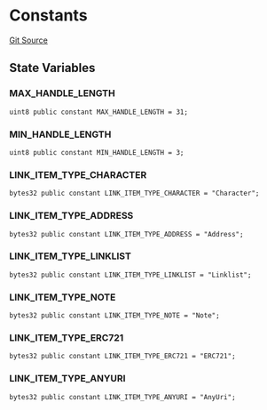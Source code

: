 # Constants
[Git Source](https://github.com/Crossbell-Box/Crossbell-Contracts/blob/34b32749a8bd5815fbe2026db07c401bb7f54d20/contracts/libraries/Constants.sol)


## State Variables
### MAX_HANDLE_LENGTH

```solidity
uint8 public constant MAX_HANDLE_LENGTH = 31;
```


### MIN_HANDLE_LENGTH

```solidity
uint8 public constant MIN_HANDLE_LENGTH = 3;
```


### LINK_ITEM_TYPE_CHARACTER

```solidity
bytes32 public constant LINK_ITEM_TYPE_CHARACTER = "Character";
```


### LINK_ITEM_TYPE_ADDRESS

```solidity
bytes32 public constant LINK_ITEM_TYPE_ADDRESS = "Address";
```


### LINK_ITEM_TYPE_LINKLIST

```solidity
bytes32 public constant LINK_ITEM_TYPE_LINKLIST = "Linklist";
```


### LINK_ITEM_TYPE_NOTE

```solidity
bytes32 public constant LINK_ITEM_TYPE_NOTE = "Note";
```


### LINK_ITEM_TYPE_ERC721

```solidity
bytes32 public constant LINK_ITEM_TYPE_ERC721 = "ERC721";
```


### LINK_ITEM_TYPE_ANYURI

```solidity
bytes32 public constant LINK_ITEM_TYPE_ANYURI = "AnyUri";
```


